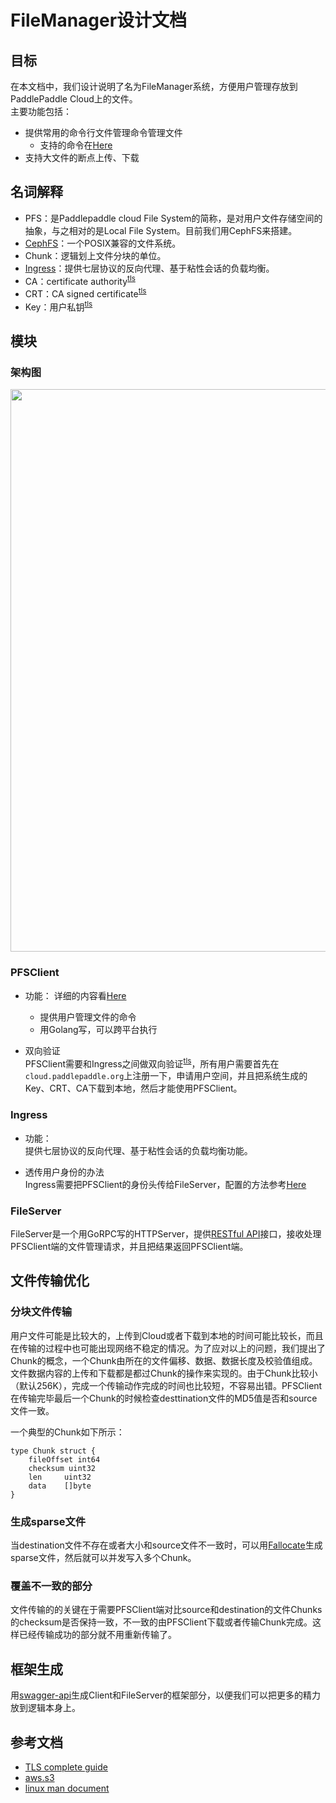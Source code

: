 # FileManager设计文档
## 目标
在本文档中，我们设计说明了名为FileManager系统，方便用户管理存放到PaddlePaddle Cloud上的文件。   
主要功能包括：

- 提供常用的命令行文件管理命令管理文件
	- 支持的命令在[Here](./pfs/pfs.md)
- 支持大文件的断点上传、下载  

## 名词解释
- PFS：是Paddlepaddle cloud File System的简称，是对用户文件存储空间的抽象，与之相对的是Local File System。目前我们用CephFS来搭建。
- [CephFS](http://docs.ceph.com/docs/master/cephfs/)：一个POSIX兼容的文件系统。
- Chunk：逻辑划上文件分块的单位。
- [Ingress](https://kubernetes.io/docs/concepts/services-networking/ingress/)：提供七层协议的反向代理、基于粘性会话的负载均衡。
- CA：certificate authority<sup>[tls](#tls)</sup>
- CRT：CA signed certificate<sup>[tls](#tls)</sup>
- Key：用户私钥<sup>[tls](#tls)</sup>

## 模块

### 架构图
<image src=./src/filemanager.png width=900>

### PFSClient
- 功能： 详细的内容看[Here](./pfs/pfs.md)
	- 提供用户管理文件的命令
	- 用Golang写，可以跨平台执行

- 双向验证   
	PFSClient需要和Ingress之间做双向验证<sup>[tls](#tls)</sup>，所有用户需要首先在`cloud.paddlepaddle.org`上注册一下，申请用户空间，并且把系统生成的Key、CRT、CA下载到本地，然后才能使用PFSClient。
	
### Ingress
- 功能：  
	提供七层协议的反向代理、基于粘性会话的负载均衡功能。
	
- 透传用户身份的办法  
	Ingress需要把PFSClient的身份头传给FileServer，配置的方法参考[Here](http://www.integralist.co.uk/posts/clientcertauth.html#3)


### FileServer
FileServer是一个用GoRPC写的HTTPServer，提供[RESTful API](./RESTAPI.md)接口，接收处理PFSClient端的文件管理请求，并且把结果返回PFSClient端。

## 文件传输优化

### 分块文件传输
用户文件可能是比较大的，上传到Cloud或者下载到本地的时间可能比较长，而且在传输的过程中也可能出现网络不稳定的情况。为了应对以上的问题，我们提出了Chunk的概念，一个Chunk由所在的文件偏移、数据、数据长度及校验值组成。文件数据内容的上传和下载都是都过Chunk的操作来实现的。由于Chunk比较小（默认256K），完成一个传输动作完成的时间也比较短，不容易出错。PFSClient在传输完毕最后一个Chunk的时候检查desttination文件的MD5值是否和source文件一致。

一个典型的Chunk如下所示：

```
type Chunk struct {
	fileOffset int64
	checksum uint32
	len     uint32
	data    []byte
}
```  

### 生成sparse文件
当destination文件不存在或者大小和source文件不一致时，可以用[Fallocate](https://golang.org/pkg/syscall/#Fallocate)生成sparse文件，然后就可以并发写入多个Chunk。

### 覆盖不一致的部分
文件传输的的关键在于需要PFSClient端对比source和destination的文件Chunks的checksum是否保持一致，不一致的由PFSClient下载或者传输Chunk完成。这样已经传输成功的部分就不用重新传输了。

## 框架生成
用[swagger-api](https://github.com/swagger-api/swagger-codegen)生成Client和FileServer的框架部分，以便我们可以把更多的精力放到逻辑本身上。

## 参考文档
- <a name=tls></a>[TLS complete guide](https://github.com/k8sp/tls/blob/master/tls.md)
- [aws.s3](http://docs.aws.amazon.com/cli/latest/reference/s3/)
- [linux man document](https://linux.die.net/man/)
